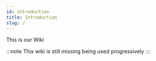 ```yaml
---
id: introduction
title: Introduction
slug: /
---
```


This is our Wiki

:::note
This wiki is still missing being used progressively
:::